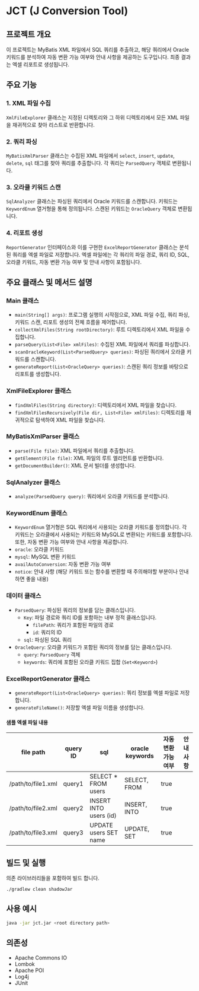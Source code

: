 # JCT (J Conversion Tool)

## 프로젝트 개요

이 프로젝트는 MyBatis XML 파일에서 SQL 쿼리를 추출하고, 해당 쿼리에서 Oracle 키워드를 분석하여 자동 변환 가능 여부와 안내 사항을 제공하는 도구입니다. 최종 결과는 엑셀 리포트로 생성됩니다.

## 주요 기능

### 1. XML 파일 수집

`XmlFileExplorer` 클래스는 지정된 디렉토리와 그 하위 디렉토리에서 모든 XML 파일을 재귀적으로 찾아 리스트로 반환합니다.

### 2. 쿼리 파싱

`MyBatisXmlParser` 클래스는 수집된 XML 파일에서 `select`, `insert`, `update`, `delete`, `sql` 태그를 찾아 쿼리를 추출합니다. 각 쿼리는 `ParsedQuery`
객체로 변환됩니다.

### 3. 오라클 키워드 스캔

`SqlAnalyzer` 클래스는 파싱된 쿼리에서 Oracle 키워드를 스캔합니다. 키워드는 `KeywordEnum` 열거형을 통해 정의됩니다. 스캔된 키워드는 `OracleQuery` 객체로 변환됩니다.

### 4. 리포트 생성

`ReportGenerator` 인터페이스와 이를 구현한 `ExcelReportGenerator` 클래스는 분석된 쿼리를 엑셀 파일로 저장합니다. 엑셀 파일에는 각 쿼리의 파일 경로, 쿼리 ID, SQL, 오라클
키워드, 자동 변환 가능 여부 및 안내 사항이 포함됩니다.

## 주요 클래스 및 메서드 설명

### Main 클래스

- `main(String[] args)`: 프로그램 실행의 시작점으로, XML 파일 수집, 쿼리 파싱, 키워드 스캔, 리포트 생성의 전체 흐름을 제어합니다.
- `collectXmlFiles(String rootDirectory)`: 루트 디렉토리에서 XML 파일을 수집합니다.
- `parseQuery(List<File> xmlFiles)`: 수집된 XML 파일에서 쿼리를 파싱합니다.
- `scanOracleKeyword(List<ParsedQuery> queries)`: 파싱된 쿼리에서 오라클 키워드를 스캔합니다.
- `generateReport(List<OracleQuery> queries)`: 스캔된 쿼리 정보를 바탕으로 리포트를 생성합니다.

### XmlFileExplorer 클래스

- `findXmlFiles(String directory)`: 디렉토리에서 XML 파일을 찾습니다.
- `findXmlFilesRecursively(File dir, List<File> xmlFiles)`: 디렉토리를 재귀적으로 탐색하여 XML 파일을 찾습니다.

### MyBatisXmlParser 클래스

- `parse(File file)`: XML 파일에서 쿼리를 추출합니다.
- `getElement(File file)`: XML 파일의 루트 엘리먼트를 반환합니다.
- `getDocumentBuilder()`: XML 문서 빌더를 생성합니다.

### SqlAnalyzer 클래스

- `analyze(ParsedQuery query)`: 쿼리에서 오라클 키워드를 분석합니다.

### KeywordEnum 클래스

- `KeywordEnum` 열거형은 SQL 쿼리에서 사용되는 오라클 키워드를 정의합니다. 각 키워드는 오라클에서 사용되는 키워드와 MySQL로 변환되는 키워드를 포함합니다. 또한, 자동 변환 가능 여부와 안내
  사항을 제공합니다.
- `oracle`: 오라클 키워드
- `mysql`: MySQL 변환 키워드
- `availAutoConversion`: 자동 변환 가능 여부
- `notice`: 안내 사항 (해당 키워드 또는 함수를 변환할 때 주의해야할 부분이나 안내하면 좋을 내용)

### 데이터 클래스

- `ParsedQuery`: 파싱된 쿼리의 정보를 담는 클래스입니다.
    - `Key`: 파일 경로와 쿼리 ID를 포함하는 내부 정적 클래스입니다.
        - `filePath`: 쿼리가 포함된 파일의 경로
        - `id`: 쿼리의 ID
    - `sql`: 파싱된 SQL 쿼리
- `OracleQuery`: 오라클 키워드가 포함된 쿼리의 정보를 담는 클래스입니다.
    - `query`: `ParsedQuery` 객체
    - `keywords`: 쿼리에 포함된 오라클 키워드 집합 (`Set<Keyword>`)

### ExcelReportGenerator 클래스

- `generateReport(List<OracleQuery> queries)`: 쿼리 정보를 엑셀 파일로 저장합니다.
- `generateFileName()`: 저장할 엑셀 파일 이름을 생성합니다.

#### 샘플 엑셀 파일 내용

| file path          | query ID | sql                    | oracle keywords | 자동 변환 가능 여부 | 안내사항 |
|--------------------|----------|------------------------|-----------------|-------------|------|
| /path/to/file1.xml | query1   | SELECT * FROM users    | SELECT, FROM    | true        |      |
| /path/to/file2.xml | query2   | INSERT INTO users (id) | INSERT, INTO    | true        |      |
| /path/to/file3.xml | query3   | UPDATE users SET name  | UPDATE, SET     | true        |      |

## 빌드 및 실행

의존 라이브러리들을 포함하여 빌드 합니다.

```
./gradlew clean shadowJar
```

## 사용 예시

```bash
java -jar jct.jar <root directory path>
```

## 의존성

- Apache Commons IO
- Lombok
- Apache POI
- Log4j
- JUnit